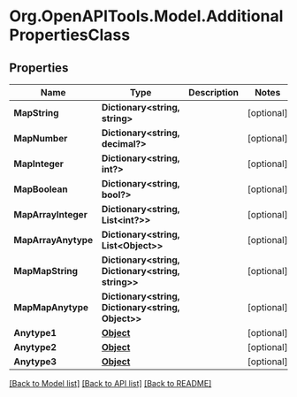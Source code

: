 # Org.OpenAPITools.Model.AdditionalPropertiesClass
## Properties

Name | Type | Description | Notes
------------ | ------------- | ------------- | -------------
**MapString** | **Dictionary&lt;string, string&gt;** |  | [optional] 
**MapNumber** | **Dictionary&lt;string, decimal?&gt;** |  | [optional] 
**MapInteger** | **Dictionary&lt;string, int?&gt;** |  | [optional] 
**MapBoolean** | **Dictionary&lt;string, bool?&gt;** |  | [optional] 
**MapArrayInteger** | **Dictionary&lt;string, List&lt;int?&gt;&gt;** |  | [optional] 
**MapArrayAnytype** | **Dictionary&lt;string, List&lt;Object&gt;&gt;** |  | [optional] 
**MapMapString** | **Dictionary&lt;string, Dictionary&lt;string, string&gt;&gt;** |  | [optional] 
**MapMapAnytype** | **Dictionary&lt;string, Dictionary&lt;string, Object&gt;&gt;** |  | [optional] 
**Anytype1** | [**Object**](.md) |  | [optional] 
**Anytype2** | [**Object**](.md) |  | [optional] 
**Anytype3** | [**Object**](.md) |  | [optional] 

[[Back to Model list]](../README.md#documentation-for-models) [[Back to API list]](../README.md#documentation-for-api-endpoints) [[Back to README]](../README.md)

